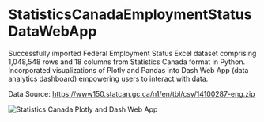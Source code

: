 # StatisticsCanadaEmploymentStatusDataWebApp
Successfully imported Federal Employment Status Excel dataset comprising 1,048,548 rows and 18 columns from Statistics Canada format in Python. Incorporated visualizations of Plotly and Pandas into Dash Web App (data analytics dashboard) empowering users to interact with data.

Data Source: https://www150.statcan.gc.ca/n1/en/tbl/csv/14100287-eng.zip

![Statistics Canada Plotly and Dash Web App ](https://github.com/haanisyed/StatisticsCanadaEmploymentStatusDataWebApp/assets/116673121/5a16d922-cde1-4b3c-bd99-215758920e5e)

